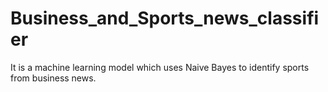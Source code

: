 # Business_and_Sports_news_classifier
It is a machine learning model which uses Naive Bayes to identify sports from business news.
